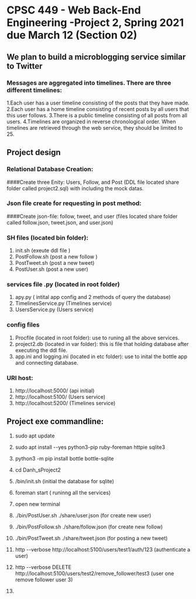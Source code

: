 # CPSC 449 - Web Back-End Engineering -Project 2, Spring 2021 due March 12 (Section 02)


## We plan to build a microblogging service similar to Twitter
### Messages are aggregated into timelines. There are three different timelines:
1.Each user has a user timeline consisting of the posts that they have made.
2.Each user has a home timeline consisting of recent posts by all users that this user follows.
3.There is a public timeline consisting of all posts from all users.
4.Timelines are organized in reverse chronological order. When timelines are retrieved through the web service, they should be limited to 25.

## Project design 

### Relational Database Creation:

####Create three Enity: Users, Follow, and Post (DDL file located share folder called project2.sql) with including the mock datas. 

### Json file create for requesting in post method: 

####Create json-file: follow, tweet, and user (files located share folder called follow.json, tweet.json, and user.json)

### SH files (located bin folder): 

1. init.sh (exeute ddl file )
2. PostFollow.sh (post a new follow )
3. PostTweet.sh (post a new tweet)
4. PostUser.sh (post a new user) 


### services file .py (located in root folder)

1. apy.py ( intital app config and 2 methods of query the database)
2. TimelinesService.py (Timelines service) 
3. UsersService.py (Users service)

### config files
1. Procfile (located in root folder): use to runing all the above services.
2. project2.db (located in var folder): this is file that holding database after executing the ddl file. 
3. app.ini and logging.ini (located in etc folder): use to inital the bottle app and connecting database. 
### URI host:
1.  http://localhost:5000/ (api initial)
2.  http://localhost:5100/ (Users service)
3.  http://localhost:5200/ (Timelines service)
## Project exe commandline:

1. sudo apt update

2. sudo apt install --yes python3-pip ruby-foreman httpie sqlite3

3. python3 -m pip install bottle bottle-sqlite

4. cd Danh_sProject2

5. /bin/init.sh (initial the database for sqlite)

6. foreman start ( runinng all the services)

7. open new terminal

8. ./bin/PostUser.sh ./share/user.json  (for create new user)

9. ./bin/PostFollow.sh   ./share/follow.json (for create new follow)

10. ./bin/PostTweet.sh ./share/tweet.json (for posting a new tweet) 

11. http --verbose http://localhost:5100/users/test1/auth/123 (authenticate a user)

12. http --verbose DELETE http://localhost:5100/users/test2/remove_follower/test3
 (user one remove follower user 3)
13. 
